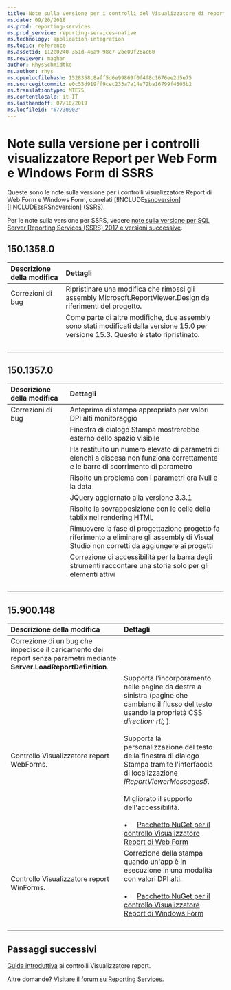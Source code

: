 ```yaml
---
title: Note sulla versione per i controlli del Visualizzatore di report di SSRS
ms.date: 09/20/2018
ms.prod: reporting-services
ms.prod_service: reporting-services-native
ms.technology: application-integration
ms.topic: reference
ms.assetid: 112e0240-351d-46a9-98c7-2be09f26ac60
ms.reviewer: maghan
author: RhysSchmidtke
ms.author: rhys
ms.openlocfilehash: 1528358c8aff5d6e99869f0f4f8c1676ee2d5e75
ms.sourcegitcommit: e0c55d919ff9cec233a7a14e72ba16799f4505b2
ms.translationtype: MTE75
ms.contentlocale: it-IT
ms.lasthandoff: 07/10/2019
ms.locfileid: "67730902"
---
```

# <a name="release-notes-for-the-report-viewer-controls-for-webforms-and-winforms-of-ssrs"></a>Note sulla versione per i controlli visualizzatore Report per Web Form e Windows Form di SSRS

Queste sono le note sulla versione per i controlli visualizzatore Report di Web Form e Windows Form, correlati [!INCLUDE[ssnoversion](../../includes/ssnoversion-md.md)] [!INCLUDE[ssRSnoversion](../../includes/ssrsnoversion-md.md)] (SSRS).

Per le note sulla versione per SSRS, vedere [note sulla versione per SQL Server Reporting Services (SSRS) 2017 e versioni successive](../release-notes-reporting-services.md).

## <a name="15013580"></a>150.1358.0
| Descrizione della modifica | Dettagli |
| :----------------- | :------ |
| Correzioni di bug | Ripristinare una modifica che rimossi gli assembly Microsoft.ReportViewer.Design da riferimenti del progetto. |
|           | Come parte di altre modifiche, due assembly sono stati modificati dalla versione 15.0 per versione 15.3. Questo è stato ripristinato. |
| &nbsp; | &nbsp; |

## <a name="15013570"></a>150.1357.0
| Descrizione della modifica | Dettagli |
| :----------------- | :------ |
| Correzioni di bug  | Anteprima di stampa appropriato per valori DPI alti monitoraggio |
|            | Finestra di dialogo Stampa mostrerebbe esterno dello spazio visibile |
|            | Ha restituito un numero elevato di parametri di elenchi a discesa non funziona correttamente e le barre di scorrimento di parametro |
|            | Risolto un problema con i parametri ora Null e la data |
|            | JQuery aggiornato alla versione 3.3.1 |
|            | Risolto la sovrapposizione con le celle della tablix nel rendering HTML |
|            | Rimuovere la fase di progettazione progetto fa riferimento a eliminare gli assembly di Visual Studio non corretti da aggiungere ai progetti |
|            | Correzione di accessibilità per la barra degli strumenti raccontare una storia solo per gli elementi attivi |
| &nbsp; | &nbsp; |

## <a name="15900148"></a>15.900.148

| Descrizione della modifica | Dettagli |
| :----------------- | :------ |
| Correzione di un bug che impedisce il caricamento dei report senza parametri mediante **Server.LoadReportDefinition**. | &nbsp; |
| Controllo Visualizzatore report WebForms. | Supporta l'incorporamento nelle pagine da destra a sinistra (pagine che cambiano il flusso del testo usando la proprietà CSS *direction: rtl;* ).<br/><br/>Supporta la personalizzazione del testo della finestra di dialogo Stampa tramite l'interfaccia di localizzazione *IReportViewerMessages5*.<br/><br/>Migliorato il supporto dell'accessibilità.<br/><br/>&bull; &nbsp; &nbsp; [Pacchetto NuGet per il controllo Visualizzatore Report di Web Form](https://www.nuget.org/packages/Microsoft.ReportingServices.ReportViewerControl.Webforms/150.900.148) |
| Controllo Visualizzatore report WinForms. | Correzione della stampa quando un'app è in esecuzione in una modalità con valori DPI alti.<br/><br/>&bull; &nbsp; &nbsp; [Pacchetto NuGet per il controllo Visualizzatore Report di Windows Form](https://www.nuget.org/packages/Microsoft.ReportingServices.ReportViewerControl.Winforms/150.900.148) |
| &nbsp; | &nbsp; |

## <a name="next-steps"></a>Passaggi successivi

[Guida introduttiva](integrating-reporting-services-using-reportviewer-controls-get-started.md) ai controlli Visualizzatore report.

Altre domande? [Visitare il forum su Reporting Services](https://go.microsoft.com/fwlink/?LinkId=620231).
